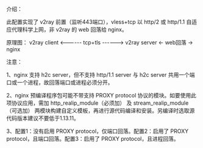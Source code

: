 介绍：

此配置实现了 v2ray 前置（监听443端口），vless+tcp 以 http/2 或 http/1.1 自适应代理科学上网，非 v2ray 的 web 回落给 nginx。

原理图： v2ray client <------ tcp+tls ------> v2ray server <- web回落 -> nginx

注意：

1、nginx 支持 h2c server，但不支持 http/1.1 server 与 h2c server 共用一个端口或一个进程，故回落端口或进程必须分开。

2、nginx 预编译程序包可能不带支持 PROXY protocol 协议的模块。如要使用此项协议应用，需加 http_realip_module（必须加） 及 stream_realip_module（可选加） 两模块构建自定义模板，再进行源代码编译和安装。另编译时选取源代码版本建议不要低于1.13.11。

3、配置1：没有启用 PROXY protocol，仅端口回落。配置2：启用了 PROXY protocol，且端口回落。配置3：启用了 PROXY protocol，且进程回落。
